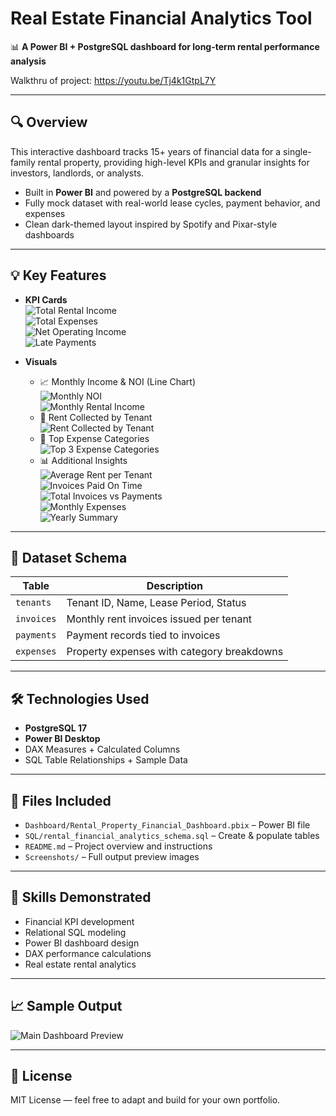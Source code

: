 # Real Estate Financial Analytics Tool

📊 **A Power BI + PostgreSQL dashboard for long-term rental performance analysis**

Walkthru of project: https://youtu.be/Tj4k1GtpL7Y

---

## 🔍 Overview

This interactive dashboard tracks 15+ years of financial data for a single-family rental property, providing high-level KPIs and granular insights for investors, landlords, or analysts.

- Built in **Power BI** and powered by a **PostgreSQL backend**
- Fully mock dataset with real-world lease cycles, payment behavior, and expenses
- Clean dark-themed layout inspired by Spotify and Pixar-style dashboards

---

## 💡 Key Features

- **KPI Cards**  
  ![Total Rental Income](Screenshots/Total%20Rental%20Income.PNG)  
  ![Total Expenses](Screenshots/Total%20Expenses.PNG)  
  ![Net Operating Income](Screenshots/Net%20Operating%20Income.PNG)  
  ![Late Payments](Screenshots/Late%20Payments.PNG)

- **Visuals**
  - 📈 Monthly Income & NOI (Line Chart)  
    ![Monthly NOI](Screenshots/Monthly%20NOI.PNG)  
    ![Monthly Rental Income](Screenshots/Monthly%20Rental%20Income.PNG)
  - 🍩 Rent Collected by Tenant  
    ![Rent Collected by Tenant](Screenshots/Rent%20Collected%20per%20Tenant.PNG)
  - 🧾 Top Expense Categories  
    ![Top 3 Expense Categories](Screenshots/Top%203%20Expense%20Categories.PNG)
  - 📊 Additional Insights  
    ![Average Rent per Tenant](Screenshots/Average%20Rent%20per%20Tenant.PNG)  
    ![Invoices Paid On Time](Screenshots/Invoices%20Paid%20On%20Time.PNG)  
    ![Total Invoices vs Payments](Screenshots/Total%20Invoices%20vs%20Payments.PNG)  
    ![Monthly Expenses](Screenshots/Monthly%20Expenses.PNG)  
    ![Yearly Summary](Screenshots/Yearly%20Summary.PNG)

---

## 🧱 Dataset Schema

| Table | Description |
|-------|-------------|
| `tenants` | Tenant ID, Name, Lease Period, Status |
| `invoices` | Monthly rent invoices issued per tenant |
| `payments` | Payment records tied to invoices |
| `expenses` | Property expenses with category breakdowns |

---

## 🛠 Technologies Used

- **PostgreSQL 17**
- **Power BI Desktop**
- DAX Measures + Calculated Columns
- SQL Table Relationships + Sample Data

---

## 📁 Files Included

- `Dashboard/Rental_Property_Financial_Dashboard.pbix` – Power BI file
- `SQL/rental_financial_analytics_schema.sql` – Create & populate tables
- `README.md` – Project overview and instructions
- `Screenshots/` – Full output preview images

---

## 🧠 Skills Demonstrated

- Financial KPI development
- Relational SQL modeling
- Power BI dashboard design
- DAX performance calculations
- Real estate rental analytics

---

## 📈 Sample Output

![Main Dashboard Preview](Screenshots/Rental_Property_Financial_Dashboard.PNG)

---

## 📎 License

MIT License — feel free to adapt and build for your own portfolio.
